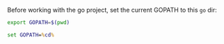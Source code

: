 Before working with the go project, set the current GOPATH to this `go` dir:

```bash
export GOPATH=$(pwd)
```

```cmd
set GOPATH=%cd%
```
